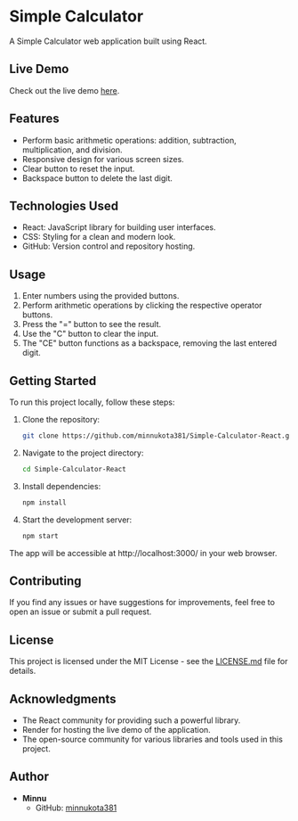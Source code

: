 # Simple Calculator

A Simple Calculator web application built using React.

## Live Demo

Check out the live demo [here](https://simple-calculator-cutm.onrender.com/).

## Features

- Perform basic arithmetic operations: addition, subtraction, multiplication, and division.
- Responsive design for various screen sizes.
- Clear button to reset the input.
- Backspace button to delete the last digit.

## Technologies Used

- React: JavaScript library for building user interfaces.
- CSS: Styling for a clean and modern look.
- GitHub: Version control and repository hosting.

## Usage

1. Enter numbers using the provided buttons.
2. Perform arithmetic operations by clicking the respective operator buttons.
3. Press the "=" button to see the result.
4. Use the "C" button to clear the input.
5. The "CE" button functions as a backspace, removing the last entered digit.

## Getting Started

To run this project locally, follow these steps:

1. Clone the repository:

   ```bash
   git clone https://github.com/minnukota381/Simple-Calculator-React.git
2. Navigate to the project directory:
   ```bash
   cd Simple-Calculator-React
3. Install dependencies:
     ```bash
     npm install
4. Start the development server:
      ```bash
      npm start

The app will be accessible at http://localhost:3000/ in your web browser.

## Contributing
If you find any issues or have suggestions for improvements, feel free to open an issue or submit a pull request.

## License

This project is licensed under the MIT License - see the [LICENSE.md](LICENSE.md) file for details.

## Acknowledgments
 - The React community for providing such a powerful library.
 - Render for hosting the live demo of the application.
 - The open-source community for various libraries and tools used in this project.

## Author

- **Minnu**
  - GitHub: [minnukota381](https://github.com/minnukota381)

